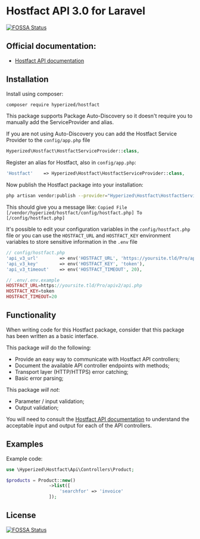 # Hostfact API 3.0 for Laravel

[![FOSSA Status](https://app.fossa.io/api/projects/git%2Bgithub.com%2Fcreacoon%2Fhostfact.svg?type=shield)](https://app.fossa.io/projects/git%2Bgithub.com%2Fcreacoon%2Fhostfact?ref=badge_shield)

Official documentation:
-----------------------

* [Hostfact API documentation](https://www.hostfact.nl/developer/api/)

Installation
------------

Install using composer:

```bash
composer require hyperized/hostfact
```

This package supports Package Auto-Discovery so it doesn't require you to manually add the
ServiceProvider and alias.

If you are not using Auto-Discovery you can add the Hostfact Service Provider to
the `config/app.php` file

```php
Hyperized\Hostfact\HostfactServiceProvider::class,
```

Register an alias for Hostfact, also in `config/app.php`:

```php
'Hostfact'    => Hyperized\Hostfact\HostfactServiceProvider::class,
```

Now publish the Hostfact package into your installation:

```bash
php artisan vendor:publish --provider="Hyperized\Hostfact\HostfactServiceProvider" --tag="config"
```

This should give you a message
like: `Copied File [/vendor/hyperized/hostfact/config/hostfact.php] To [/config/hostfact.php]`

It's possible to edit your configuration variables in the `config/hostfact.php` file or you can use the `HOSTFACT_URL`
and `HOSTFACT_KEY` environment variables to store sensitive information in the `.env` file

```php
// config/hostfact.php
'api_v3_url'		=> env('HOSTFACT_URL', 'https://yoursite.tld/Pro/apiv2/api.php'),
'api_v3_key'		=> env('HOSTFACT_KEY', 'token'),
'api_v3_timeout'	=> env('HOSTFACT_TIMEOUT', 20),

// .env/.env.example
HOSTFACT_URL=https://yoursite.tld/Pro/apiv2/api.php
HOSTFACT_KEY=token
HOSTFACT_TIMEOUT=20
```

Functionality
---------

When writing code for this Hostfact package, consider that this package has been written as a basic interface.

This package _will_ do the following:

* Provide an easy way to communicate with Hostfact API controllers;
* Document the available API controller endpoints with methods;
* Transport layer (HTTP/HTTPS) error catching;
* Basic error parsing;

This package _will not_:

* Parameter / input validation;
* Output validation;

You will need to consult the [Hostfact API documentation](https://www.hostfact.nl/developer/api/) to understand the
acceptable input and output for each of the API controllers.

Examples
--------

Example code:

```php
use \Hyperized\Hostfact\Api\Controllers\Product;

$products = Product::new()
                ->list([
                    'searchfor' => 'invoice'
                ]);
```

## License

[![FOSSA Status](https://app.fossa.io/api/projects/git%2Bgithub.com%2Fhyperized%2Fhostfact.svg?type=large)](https://app.fossa.io/projects/git%2Bgithub.com%2Fhyperized%2Fhostfact?ref=badge_large)
